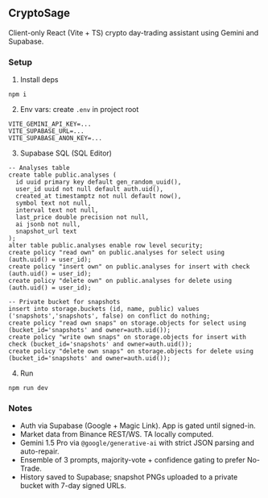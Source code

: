 ## CryptoSage

Client-only React (Vite + TS) crypto day-trading assistant using Gemini and Supabase.

### Setup

1) Install deps

```
npm i
```

2) Env vars: create `.env` in project root

```
VITE_GEMINI_API_KEY=...
VITE_SUPABASE_URL=...
VITE_SUPABASE_ANON_KEY=...
```

3) Supabase SQL (SQL Editor)

```
-- Analyses table
create table public.analyses (
  id uuid primary key default gen_random_uuid(),
  user_id uuid not null default auth.uid(),
  created_at timestamptz not null default now(),
  symbol text not null,
  interval text not null,
  last_price double precision not null,
  ai jsonb not null,
  snapshot_url text
);
alter table public.analyses enable row level security;
create policy "read own" on public.analyses for select using (auth.uid() = user_id);
create policy "insert own" on public.analyses for insert with check (auth.uid() = user_id);
create policy "delete own" on public.analyses for delete using (auth.uid() = user_id);

-- Private bucket for snapshots
insert into storage.buckets (id, name, public) values ('snapshots','snapshots', false) on conflict do nothing;
create policy "read own snaps" on storage.objects for select using (bucket_id='snapshots' and owner=auth.uid());
create policy "write own snaps" on storage.objects for insert with check (bucket_id='snapshots' and owner=auth.uid());
create policy "delete own snaps" on storage.objects for delete using (bucket_id='snapshots' and owner=auth.uid());
```

4) Run

```
npm run dev
```

### Notes

- Auth via Supabase (Google + Magic Link). App is gated until signed-in.
- Market data from Binance REST/WS. TA locally computed.
- Gemini 1.5 Pro via `@google/generative-ai` with strict JSON parsing and auto-repair.
- Ensemble of 3 prompts, majority-vote + confidence gating to prefer No-Trade.
- History saved to Supabase; snapshot PNGs uploaded to a private bucket with 7-day signed URLs.
